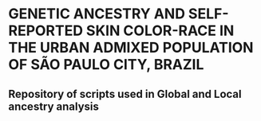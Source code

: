 # GENETIC ANCESTRY AND SELF-REPORTED SKIN COLOR-RACE IN THE URBAN ADMIXED POPULATION OF SÃO PAULO CITY, BRAZIL

## Repository of scripts used in Global and Local ancestry analysis
